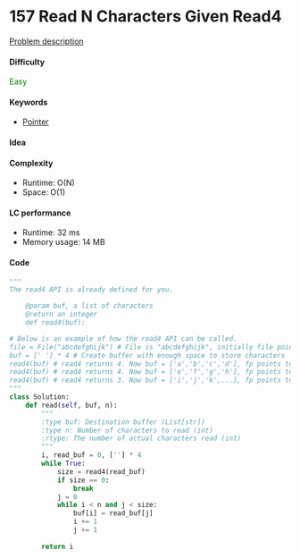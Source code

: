 157 Read N Characters Given Read4
=======================
[Problem description](https://leetcode.com/problems/read-n-characters-given-read4/)

#### Difficulty
<span style="color:green">Easy</span>

#### Keywords
- [Pointer](../categories/pointer.md)

#### Idea

#### Complexity
- Runtime: O(N)
- Space: O(1)
  
#### LC performance
- Runtime: 32 ms
- Memory usage: 14 MB

#### Code
```python
"""
The read4 API is already defined for you.

    @param buf, a list of characters
    @return an integer
    def read4(buf):

# Below is an example of how the read4 API can be called.
file = File("abcdefghijk") # File is "abcdefghijk", initially file pointer (fp) points to 'a'
buf = [' '] * 4 # Create buffer with enough space to store characters
read4(buf) # read4 returns 4. Now buf = ['a','b','c','d'], fp points to 'e'
read4(buf) # read4 returns 4. Now buf = ['e','f','g','h'], fp points to 'i'
read4(buf) # read4 returns 3. Now buf = ['i','j','k',...], fp points to end of file
"""
class Solution:
    def read(self, buf, n):
        """
        :type buf: Destination buffer (List[str])
        :type n: Number of characters to read (int)
        :rtype: The number of actual characters read (int)
        """
        i, read_buf = 0, [''] * 4
        while True:
            size = read4(read_buf)
            if size == 0:
                break
            j = 0
            while i < n and j < size:
                buf[i] = read_buf[j]
                i += 1
                j += 1
            
        return i
```